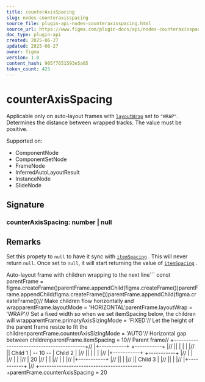 ```yaml
---
title: counterAxisSpacing
slug: nodes-counteraxisspacing
source_file: plugin-api-nodes-counteraxisspacing.html
source_url: https://www.figma.com/plugin-docs/api/nodes-counteraxisspacing/
doc_type: plugin-api
created: 2025-06-27
updated: 2025-06-27
owner: figma
version: 1.0
content_hash: 905f7651593e5a85
token_count: 425
---
```

# counterAxisSpacing

Applicable only on auto-layout frames with [`layoutWrap`](/plugin-docs/api/properties/nodes-layoutwrap/)
 set to `"WRAP"`. Determines the distance between wrapped tracks. The value must be positive.

 Supported on:

- ComponentNode
- ComponentSetNode
- FrameNode
- InferredAutoLayoutResult
- InstanceNode
- SlideNode

## Signature

### counterAxisSpacing: number | null

## Remarks

Set this propety to `null` to have it sync with [`itemSpacing`](/plugin-docs/api/properties/nodes-itemspacing/)
. This will never return `null`. Once set to `null`, it will start returning the value of [`itemSpacing`](/plugin-docs/api/properties/nodes-itemspacing/)
.

Auto-layout frame with children wrapping to the next line```
const parentFrame = figma.createFrame()parentFrame.appendChild(figma.createFrame())parentFrame.appendChild(figma.createFrame())parentFrame.appendChild(figma.createFrame())// Make children flow horizontally and wrapparentFrame.layoutMode = 'HORIZONTAL'parentFrame.layoutWrap = 'WRAP'// Set a fixed width so when we set itemSpacing below, the children will wrapparentFrame.primaryAxisSizingMode = 'FIXED'// Let the height of the parent frame resize to fit the childrenparentFrame.counterAxisSizingMode = 'AUTO'// Horizontal gap between childrenparentFrame.itemSpacing = 10// Parent frame// +------------------------------------------+// |+-----------+ +-----------+ |// || | | | |// || Child 1 | -- 10 -- | Child 2 | |// || | | | |// |+-----------+ +-----------+ |// | | |// | | |// | 20 |// | | |// | | |// |+-----------+ |// || | |// || Child 3 | |// || | |// |+-----------+ |// +------------------------------------------+parentFrame.counterAxisSpacing = 20
```